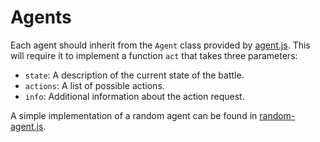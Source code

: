 # Agents

Each agent should inherit from the `Agent` class provided by
[agent.js](../base/agent.js). This will require it to implement a function `act`
that takes three parameters:

* `state`: A description of the current state of the battle.
* `actions`: A list of possible actions.
* `info`: Additional information about the action request.

A simple implementation of a random agent can be found in [random-agent.js](random-agent.js).
